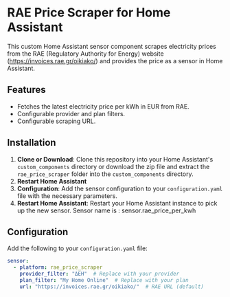# RAE Price Scraper for Home Assistant

This custom Home Assistant sensor component scrapes electricity prices from the RAE (Regulatory Authority for Energy) website (https://invoices.rae.gr/oikiako/) and provides the price as a sensor in Home Assistant.

## Features

- Fetches the latest electricity price per kWh in EUR from RAE.
- Configurable provider and plan filters.
- Configurable scraping URL.

## Installation

1. **Clone or Download**: Clone this repository into your Home Assistant's `custom_components` directory or download the zip file and extract the `rae_price_scraper` folder into the `custom_components` directory.
2. **Restart Home Assistant**
3. **Configuration**: Add the sensor configuration to your `configuration.yaml` file with the necessary parameters.
4. **Restart Home Assistant**: Restart your Home Assistant instance to pick up the new sensor. Sensor name is : sensor.rae_price_per_kwh

## Configuration

Add the following to your `configuration.yaml` file:

```yaml
sensor:
  - platform: rae_price_scraper
    provider_filter: "ΔΕΗ"  # Replace with your provider
    plan_filter: "My Home Online"  # Replace with your plan
    url: "https://invoices.rae.gr/oikiako/"  # RAE URL (default)
